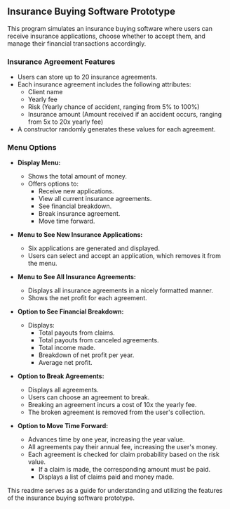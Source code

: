 ## Insurance Buying Software Prototype

This program simulates an insurance buying software where users can receive insurance applications, choose whether to accept them, and manage their financial transactions accordingly.

### Insurance Agreement Features

- Users can store up to 20 insurance agreements.
- Each insurance agreement includes the following attributes:
  - Client name
  - Yearly fee
  - Risk (Yearly chance of accident, ranging from 5% to 100%)
  - Insurance amount (Amount received if an accident occurs, ranging from 5x to 20x yearly fee)
- A constructor randomly generates these values for each agreement.

### Menu Options

- **Display Menu:**
  - Shows the total amount of money.
  - Offers options to:
    - Receive new applications.
    - View all current insurance agreements.
    - See financial breakdown.
    - Break insurance agreement.
    - Move time forward.

- **Menu to See New Insurance Applications:**
  - Six applications are generated and displayed.
  - Users can select and accept an application, which removes it from the menu.

- **Menu to See All Insurance Agreements:**
  - Displays all insurance agreements in a nicely formatted manner.
  - Shows the net profit for each agreement.

- **Option to See Financial Breakdown:**
  - Displays:
    - Total payouts from claims.
    - Total payouts from canceled agreements.
    - Total income made.
    - Breakdown of net profit per year.
    - Average net profit.

- **Option to Break Agreements:**
  - Displays all agreements.
  - Users can choose an agreement to break.
  - Breaking an agreement incurs a cost of 10x the yearly fee.
  - The broken agreement is removed from the user's collection.

- **Option to Move Time Forward:**
  - Advances time by one year, increasing the year value.
  - All agreements pay their annual fee, increasing the user's money.
  - Each agreement is checked for claim probability based on the risk value.
    - If a claim is made, the corresponding amount must be paid.
    - Displays a list of claims paid and money made.

This readme serves as a guide for understanding and utilizing the features of the insurance buying software prototype.
